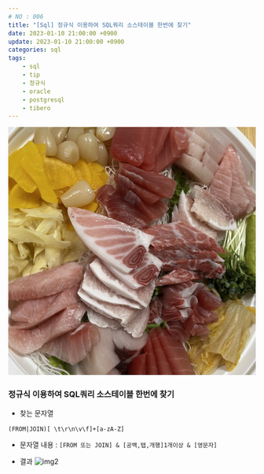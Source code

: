 ```yaml
---
# NO : 006
title: "[Sql] 정규식 이용하여 SQL쿼리 소스테이블 한번에 찾기"
date: 2023-01-10 21:00:00 +0900
update: 2023-01-10 21:00:00 +0900
categories: sql
tags: 
    - sql
    - tip
    - 정규식
    - oracle
    - postgresql
    - tibero
---
```


![](006_01.png)


### 정규식 이용하여 SQL쿼리 소스테이블 한번에 찾기

- 찾는 문자열
  
```text
(FROM|JOIN)[ \t\r\n\v\f]+[a-zA-Z]
```

- 문자열 내용 : `[FROM 또는 JOIN] & [공백,탭,개행]1개이상 & [영문자]`

- 결과
![img2](006_02.png)


